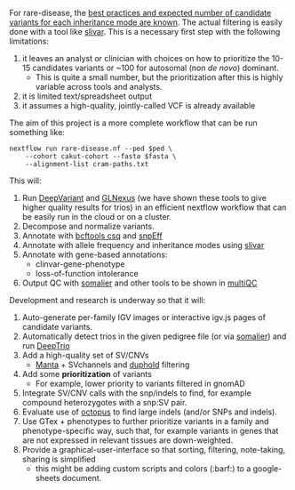 For rare-disease, the [best practices and expected number of candidate variants for each inheritance mode are known](https://www.biorxiv.org/content/10.1101/2020.08.13.249532v3). The
actual filtering is easily done with a tool like [slivar](https://github.com/brentp/slivar/wiki/rare-disease). 
This is a necessary first step with the following limitations:

 1. it leaves an analyst or clinician with choices on how to prioritize the 10-15 candidates variants or ~100 for autosomal (non *de novo*) dominant.
    - This is quite a small number, but the prioritization after this is highly variable across tools and analysts.
 2. it is limited text/spreadsheet output
 3. it assumes a high-quality, jointly-called VCF is already available

The aim of this project is a more complete workflow that can be run something like:

```
nextflow run rare-disease.nf --ped $ped \
	--cohort cakut-cohort --fasta $fasta \
	--alignment-list cram-paths.txt
```

This will:

 1. Run [DeepVariant](https://github.com/google/deepvariant) and [GLNexus](https://github.com/dnanexus-rnd/GLnexus) (we have shown these tools to give higher quality results for trios) in an efficient nextflow workflow that can be easily run in the cloud or on a cluster.
 1. Decompose and normalize variants.
 1. Annotate with [bcftools csq](https://www.ncbi.nlm.nih.gov/pmc/articles/PMC5870570/) and [snpEff](https://pcingola.github.io/SnpEff/adds/SnpEff_paper.pdf) 
 1. Annotate with allele frequency and inheritance modes using [slivar](https://github.com/brentp/slivar)
 1. Annotate with gene-based annotations:
    - clinvar-gene-phenotype
    - loss-of-function intolerance
 1. Output QC with [somalier](https://github.com/brentp/somalier) and other tools to be shown in [multiQC](https://multiQC.info)


Development and research is underway so that it will:

 1. Auto-generate per-family IGV images or interactive igv.js pages of candidate variants.
 1. Automatically detect trios in the given pedigree file (or via [somalier](https://github.com/brentp/somalier)) and run [DeepTrio](https://www.biorxiv.org/content/10.1101/2021.04.05.438434v1.full)
 1. Add a high-quality set of SV/CNVs
    - [Manta](https://github.com/Illumina/manta) + SVchannels and [duphold](https://github.com/brentp/duphold) filtering
 1. Add some **prioritization** of variants
    - For example, lower priority to variants filtered in gnomAD
 1. Integrate SV/CNV calls with the snp/indels to find, for example compound heterozygotes with a snp:SV pair.
 1. Evaluate use of [octopus](https://github.com/luntergroup/octopus) to find large indels (and/or SNPs and indels).
 1. Use GTex + phenotypes to further prioritize variants in a family and phenotype-specific way, such that, for example
    variants in genes that are not expressed in relevant tissues are down-weighted.
 1. Provide a graphical-user-interface so that sorting, filtering, note-taking, sharing is simplified
    - this might be adding custom scripts and colors (:barf:) to a google-sheets document.
